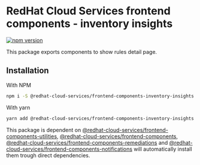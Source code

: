 # RedHat Cloud Services frontend components - inventory insights
[![npm version](https://badge.fury.io/js/%40redhat-cloud-services%2Ffrontend-components-inventory-insights.svg)](https://badge.fury.io/js/%40redhat-cloud-services%2Ffrontend-components-inventory-insights)

This package exports components to show rules detail page.

## Installation
With NPM
```bash
npm i -S @redhat-cloud-services/frontend-components-inventory-insights
```

With yarn
```bash
yarn add @redhat-cloud-services/frontend-components-inventory-insights
```

This package is dependent on [@redhat-cloud-services/frontend-components-utilities](https://www.npmjs.com/package/@redhat-cloud-services/frontend-components-utilities), [@redhat-cloud-services/frontend-components](https://www.npmjs.com/package/@redhat-cloud-services/frontend-components), [@redhat-cloud-services/frontend-components-remediations](https://www.npmjs.com/package/@redhat-cloud-services/frontend-components-remediations) and [@redhat-cloud-services/frontend-components-notifications](@redhat-cloud-services/frontend-components-notifications) will automatically install them trough direct dependencies.
